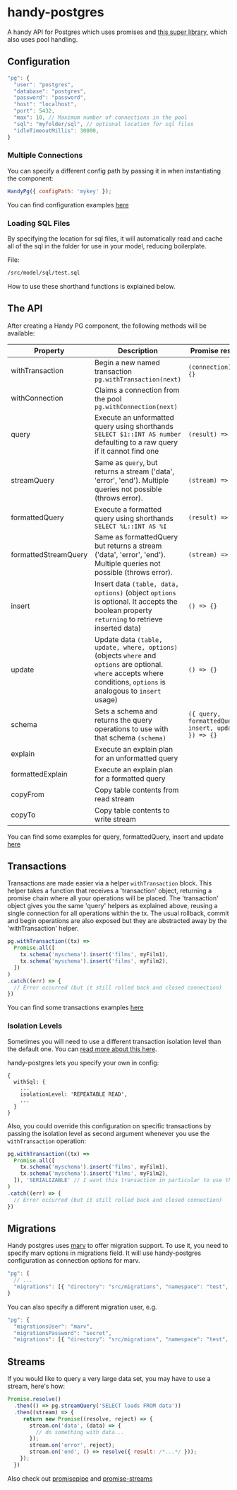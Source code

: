 # handy-postgres

A handy API for Postgres which uses promises and [this super library](https://github.com/brianc/node-postgres), which also uses pool handling.

## Configuration

```js
"pg": {
  "user": "postgres",
  "database": "postgres",
  "password": "password",
  "host": "localhost",
  "port": 5432,
  "max": 10, // Maximum number of connections in the pool
  "sql": "myfolder/sql", // optional location for sql files
  "idleTimeoutMillis": 30000,
}
```

### Multiple Connections

You can specify a different config path by passing it in when instantiating the component:

```js
HandyPg({ configPath: 'mykey' });
```

You can find configuration examples [here](https://github.com/guidesmiths/handy-postgres/blob/master/test/e2e/config.test.js)

### Loading SQL Files

By specifying the location for sql files, it will automatically read and cache all of the sql in the folder for use in your model, reducing boilerplate.

File:

```sh
/src/model/sql/test.sql
```

How to use these shorthand functions is explained below.

## The API

After creating a Handy PG component, the following methods will be available:

| Property  | Description | Promise result |
| ------------- | ------------- | ----------- |
| withTransaction | Begin a new named transaction `pg.withTransaction(next)` | `(connection) => {}` |
| withConnection | Claims a connection from the pool `pg.withConnection(next)` |
| query | Execute an unformatted query using shorthands `SELECT $1::INT AS number` defaulting to a raw query if it cannot find one | `(result) => {}` |
| streamQuery | Same as `query`, but returns a stream ('data', 'error', 'end'). Multiple queries not possible (throws error). | `(stream) => {}` |
| formattedQuery | Execute a formatted query using shorthands `SELECT %L::INT AS %I` | `(result) => {}` |
| formattedStreamQuery | Same as formattedQuery but returns a stream ('data', 'error', 'end'). Multiple queries not possible (throws error). | `(stream) => {}` |
| insert | Insert data `(table, data, options)` (object `options` is optional. It accepts the boolean property `returning` to retrieve inserted data) | `() => {}` |
| update | Update data `(table, update, where, options)` (objects `where` and `options` are optional. `where` accepts where conditions, `options` is analogous to `insert` usage)| `() => {}` |
| schema | Sets a schema and returns the query operations to use with that schema `(schema)`| `({ query, formattedQuery, insert, update }) => {}` |
| explain | Execute an explain plan for an unformatted query |
| formattedExplain | Execute an explain plan for a formatted query |
| copyFrom | Copy table contents from read stream |
| copyTo | Copy table contents to write stream |

You can find some examples for query, formattedQuery, insert and update [here](https://github.com/guidesmiths/handy-postgres/blob/master/test/e2e/query.test.js)

## Transactions

Transactions are made easier via a helper `withTransaction` block.  This helper takes a function that receives a 'transaction' object, returning a promise chain where all your operations will be placed. The 'transaction' object gives you the same 'query' helpers as explained above, reusing a single connection for all operations within the tx. The usual rollback, commit and begin operations are also exposed but they are abstracted away by the 'withTransaction' helper.


```js
pg.withTransaction((tx) =>
  Promise.all([
    tx.schema('myschema').insert('films', myFilm1),
    tx.schema('myschema').insert('films', myFilm2),
  ])
)
.catch((err) => {
  // Error occurred (but it still rolled back and closed connection)
})
```

You can find some transactions examples [here](https://github.com/guidesmiths/handy-postgres/blob/master/test/e2e/tx.test.js)

### Isolation Levels

Sometimes you will need to use a different transaction isolation level than the default one. You can [read more about this here](https://www.postgresql.org/docs/9.1/static/transaction-iso.html).

handy-postgres lets you specify your own in config:

```
{
  withSql: {
    ...
    isolationLevel: 'REPEATABLE READ',
    ...
  }
}
```
Also, you could override this configuration on specific transactions by passing the isolation level as second argument whenever you use the `withTransaction` operation:

```js
pg.withTransaction((tx) =>
  Promise.all([
    tx.schema('myschema').insert('films', myFilm1),
    tx.schema('myschema').insert('films', myFilm2),
  ]), 'SERIALIZABLE' // I want this transaction in particular to use the SERIALIZABLE isolation level
)
.catch((err) => {
  // Error occurred (but it still rolled back and closed connection)
})
```
## Migrations

Handy postgres uses [marv](https://github.com/guidesmiths/marv) to offer migration support. To use it, you need to specify marv options in migrations field. It will use handy-postgres configuration as connection options for marv.

```js
"pg": {
  // ...
  "migrations": [{ "directory": "src/migrations", "namespace": "test", "filter": "\\.sql$" }],
}
```

You can also specify a different migration user, e.g.

```js
"pg": {
  "migrationsUser": "marv",
  "migrationsPassword": "secret",
  "migrations": [{ "directory": "src/migrations", "namespace": "test", "filter": "\\.sql$" }],

```

## Streams
If you would like to query a very large data set, you may have to use a stream, here's how:

```js
Promise.resolve()
  .then(() => pg.streamQuery('SELECT loads FROM data'))
  .then((stream) => {
     return new Promise((resolve, reject) => {
       stream.on('data', (data) => {
         // do something with data...
       });
       stream.on('error', reject);
       stream.on('end', () => resolve({ result: /*...*/ }));
    });
  })
```
Also check out [promisepipe](https://www.npmjs.com/package/promisepipe) and [promise-streams](https://www.npmjs.com/package/promise-streams)
